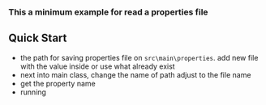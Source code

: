 ### This a minimum example for read a properties file 

## Quick Start

* the path for saving properties file on `src\main\properties`. add new file with the value inside or use what already exist
* next into main class, change the name of path adjust to the file name
* get the property name 
* running 
